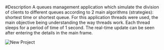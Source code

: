 #Description
A queues management application which simulate the division of clients to different queues according to 2 main algorithms (strategies): shortest time or shortest queue. 
For this application threads were used, the main objective being understanding the way threads work. Each thread sleeps for a period of time of 1 second. The real-time update can
be seen after entering the details in the main frame.



![New Project](https://github.com/adelinbojan96/QueuesManagementApplication/assets/113366480/286790ae-fd27-4179-a20e-b8040cf1041e)
